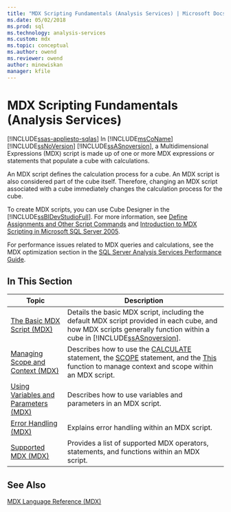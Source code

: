 ```yaml
---
title: "MDX Scripting Fundamentals (Analysis Services) | Microsoft Docs"
ms.date: 05/02/2018
ms.prod: sql
ms.technology: analysis-services
ms.custom: mdx
ms.topic: conceptual
ms.author: owend
ms.reviewer: owend
author: minewiskan
manager: kfile
---
```

# MDX Scripting Fundamentals (Analysis Services)
[!INCLUDE[ssas-appliesto-sqlas](../../includes/ssas-appliesto-sqlas.md)]
  In [!INCLUDE[msCoName](../../includes/msconame-md.md)] [!INCLUDE[ssNoVersion](../../includes/ssnoversion-md.md)] [!INCLUDE[ssASnoversion](../../includes/ssasnoversion-md.md)], a Multidimensional Expressions (MDX) script is made up of one or more MDX expressions or statements that populate a cube with calculations.  
  
 An MDX script defines the calculation process for a cube. An MDX script is also considered part of the cube itself. Therefore, changing an MDX script associated with a cube immediately changes the calculation process for the cube.  
  
 To create MDX scripts, you can use Cube Designer in the [!INCLUDE[ssBIDevStudioFull](../../includes/ssbidevstudiofull-md.md)]. For more information, see [Define Assignments and Other Script Commands](../../../analysis-services/multidimensional-models/define-assignments-and-other-script-commands.md) and [Introduction to MDX Scripting in Microsoft SQL Server 2005](https://go.microsoft.com/fwlink/?LinkId=81892).  
  
 For performance issues related to MDX queries and calculations, see the MDX optimization section in the [SQL Server Analysis Services Performance Guide](https://go.microsoft.com/fwlink/p/?LinkId=399050).  
  
## In This Section  
  
|Topic|Description|  
|-----------|-----------------|  
|[The Basic MDX Script &#40;MDX&#41;](../../../analysis-services/multidimensional-models/mdx/the-basic-mdx-script-mdx.md)|Details the basic MDX script, including the default MDX script provided in each cube, and how MDX scripts generally function within a cube in [!INCLUDE[ssASnoversion](../../includes/ssasnoversion-md.md)].|  
|[Managing Scope and Context &#40;MDX&#41;](../../../analysis-services/multidimensional-models/mdx/managing-scope-and-context-mdx.md)|Describes how to use the [CALCULATE](/sql/mdx/mdx-scripting-calculate) statement, the [SCOPE](/sql/mdx/mdx-scripting-scope) statement, and the [This](/sql/mdx/this-mdx) function to manage context and scope within an MDX script.|  
|[Using Variables and Parameters &#40;MDX&#41;](../../../analysis-services/multidimensional-models/mdx/using-variables-and-parameters-mdx.md)|Describes how to use variables and parameters in an MDX script.|  
|[Error Handling &#40;MDX&#41;](../../../analysis-services/multidimensional-models/mdx/error-handling-mdx.md)|Explains error handling within an MDX script.|  
|[Supported MDX &#40;MDX&#41;](../../../analysis-services/multidimensional-models/mdx/supported-mdx-mdx.md)|Provides a list of supported MDX operators, statements, and functions within an MDX script.|  
  
## See Also  
 [MDX Language Reference &#40;MDX&#41;](/sql/mdx/mdx-language-reference-mdx)  
  
  
